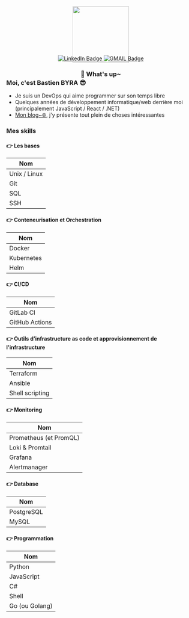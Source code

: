 <div style="margin-top:-30px;" align="center">
    <img src="https://media1.giphy.com/media/v1.Y2lkPTc5MGI3NjExZTUwMGE3MGNhOGU4MGFkMzg2ZWU0MzM3N2VjN2ZiMjBjZjY3NmY3NyZlcD12MV9pbnRlcm5hbF9naWZzX2dpZklkJmN0PXM/gjrYDwbjnK8x36xZIO/giphy.gif" width="150"/>
</div>

<div style="margin-top:-20px; margin-bottom: 15px;" align="center">
  <a href="https://www.linkedin.com/in/bastien-byra-848998209/">
    <img src="https://img.shields.io/badge/LinkedIn-blue?style=for-the-badge&logo=linkedin&logoColor=white" alt="LinkedIn Badge"/>
  </a>
  <a href="mailto:byra.bastien@gmail.com">
    <img src="https://img.shields.io/badge/Gmail-D14836?style=for-the-badge&logo=gmail&logoColor=white&link=mailto:byra.bastien@gmail.com" alt="GMAIL Badge"/>
  </a>
  <h3>👋 What's up~</h3><div style="margin-top:-20px;" align="center">
</div>
</div>

### Moi, c'est Bastien BYRA 😎

- Je suis un DevOps qui aime programmer sur son temps libre
- Quelques années de développement informatique/web derrière moi (principalement JavaScript / React / .NET)
- [Mon blog~🌐](https://bastienbyra.fr/), j'y présente tout plein de choses intéressantes

### Mes skills

#### 👉 Les bases
| Nom |
| --- |
| Unix / Linux |
| Git |
| SQL |
| SSH |

#### 👉 Conteneurisation et Orchestration
| Nom |
| --- |
| Docker |
| Kubernetes |
| Helm |

#### 👉 CI/CD
| Nom |
| --- |
| GitLab CI |
| GitHub Actions |

#### 👉 Outils d’infrastructure as code et approvisionnement de l'infrastructure
| Nom |
| --- |
| Terraform |
| Ansible |
| Shell scripting |

#### 👉 Monitoring
| Nom |
| --- |
| Prometheus (et PromQL) |
| Loki & Promtail |
| Grafana |
| Alertmanager |

#### 👉 Database
| Nom |
| --- |
| PostgreSQL |
| MySQL |

#### 👉 Programmation
| Nom |
| --- |
| Python |
| JavaScript |
| C# |
| Shell |
| Go (ou Golang) |